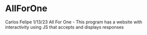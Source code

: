 # AllForOne
Carlos Felipe
1/13/23
All For One - This program has a website with interactivity using JS that accepts and displays responses
